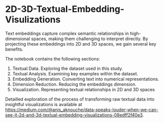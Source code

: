 # 2D-3D-Textual-Embedding-Visulizations

Text embeddings capture complex semantic relationships in high-dimensional spaces, making them challenging to interpret directly. By projecting these embeddings into 2D and 3D spaces, we gain several key benefits.

The notebook contains the following sections:
1. Textual Data. Exploring the dataset used in this study.
2. Textual Analysis. Examining key examples within the dataset.
3. Embedding Generation. Converting text into numerical representations.
4. Dimension Reduction. Reducing the embeddings dimension.
5. Visualization. Representing  textual relationships in 2D and 3D spaces

Detailled exploration of the process of transforming raw textual data into insightful visualizations is available at https://medium.com/@anis_aknouche/data-speaks-louder-when-we-can-see-it-2d-and-3d-textual-embedding-visualizations-08edff2f40e3.
